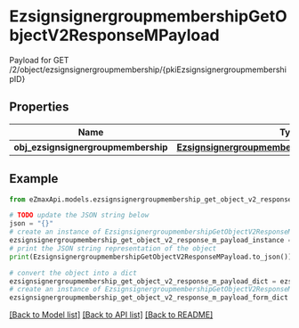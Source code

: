 # EzsignsignergroupmembershipGetObjectV2ResponseMPayload

Payload for GET /2/object/ezsignsignergroupmembership/{pkiEzsignsignergroupmembershipID}

## Properties

Name | Type | Description | Notes
------------ | ------------- | ------------- | -------------
**obj_ezsignsignergroupmembership** | [**EzsignsignergroupmembershipResponseCompound**](EzsignsignergroupmembershipResponseCompound.md) |  | 

## Example

```python
from eZmaxApi.models.ezsignsignergroupmembership_get_object_v2_response_m_payload import EzsignsignergroupmembershipGetObjectV2ResponseMPayload

# TODO update the JSON string below
json = "{}"
# create an instance of EzsignsignergroupmembershipGetObjectV2ResponseMPayload from a JSON string
ezsignsignergroupmembership_get_object_v2_response_m_payload_instance = EzsignsignergroupmembershipGetObjectV2ResponseMPayload.from_json(json)
# print the JSON string representation of the object
print(EzsignsignergroupmembershipGetObjectV2ResponseMPayload.to_json())

# convert the object into a dict
ezsignsignergroupmembership_get_object_v2_response_m_payload_dict = ezsignsignergroupmembership_get_object_v2_response_m_payload_instance.to_dict()
# create an instance of EzsignsignergroupmembershipGetObjectV2ResponseMPayload from a dict
ezsignsignergroupmembership_get_object_v2_response_m_payload_form_dict = ezsignsignergroupmembership_get_object_v2_response_m_payload.from_dict(ezsignsignergroupmembership_get_object_v2_response_m_payload_dict)
```
[[Back to Model list]](../README.md#documentation-for-models) [[Back to API list]](../README.md#documentation-for-api-endpoints) [[Back to README]](../README.md)


